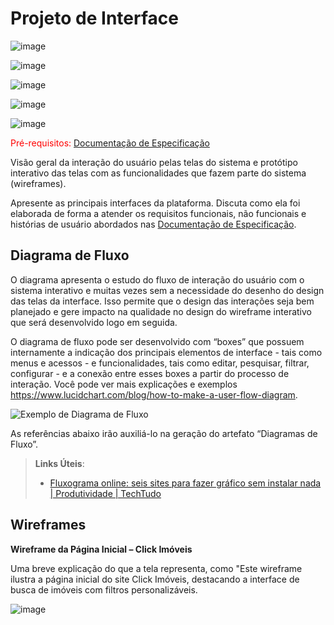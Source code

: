 
# Projeto de Interface

![image](https://github.com/user-attachments/assets/da01270a-4ea3-4d66-a935-24db436d9bd7)


![image](https://github.com/user-attachments/assets/3a56dbc7-dbcc-400d-9cdb-9caf06af554a)


![image](https://github.com/user-attachments/assets/e5e3b3ce-5352-460a-a09e-434695dd3197)


![image](https://github.com/user-attachments/assets/73d242f3-751a-4edd-927b-a422c055138a)


![image](https://github.com/user-attachments/assets/f9112b91-d935-4e2b-b1dc-7aab1343d679)





<span style="color:red">Pré-requisitos: <a href="2-Especificação do Projeto.md"> Documentação de Especificação</a></span>

Visão geral da interação do usuário pelas telas do sistema e protótipo interativo das telas com as funcionalidades que fazem parte do sistema (wireframes).

 Apresente as principais interfaces da plataforma. Discuta como ela foi elaborada de forma a atender os requisitos funcionais, não funcionais e histórias de usuário abordados nas <a href="2-Especificação do Projeto.md"> Documentação de Especificação</a>.

## Diagrama de Fluxo

O diagrama apresenta o estudo do fluxo de interação do usuário com o sistema interativo e  muitas vezes sem a necessidade do desenho do design das telas da interface. Isso permite que o design das interações seja bem planejado e gere impacto na qualidade no design do wireframe interativo que será desenvolvido logo em seguida.

O diagrama de fluxo pode ser desenvolvido com “boxes” que possuem internamente a indicação dos principais elementos de interface - tais como menus e acessos - e funcionalidades, tais como editar, pesquisar, filtrar, configurar - e a conexão entre esses boxes a partir do processo de interação. Você pode ver mais explicações e exemplos https://www.lucidchart.com/blog/how-to-make-a-user-flow-diagram.

![Exemplo de Diagrama de Fluxo](img/diagramafluxo2.jpg)

As referências abaixo irão auxiliá-lo na geração do artefato “Diagramas de Fluxo”.

> **Links Úteis**:
> - [Fluxograma online: seis sites para fazer gráfico sem instalar nada | Produtividade | TechTudo](https://www.techtudo.com.br/listas/2019/03/fluxograma-online-seis-sites-para-fazer-grafico-sem-instalar-nada.ghtml)

## Wireframes

**Wireframe da Página Inicial – Click Imóveis**

Uma breve explicação do que a tela representa, como "Este wireframe ilustra a página inicial do site Click Imóveis, destacando a interface de busca de imóveis com filtros personalizáveis.



![image](https://github.com/user-attachments/assets/da01270a-4ea3-4d66-a935-24db436d9bd7)



